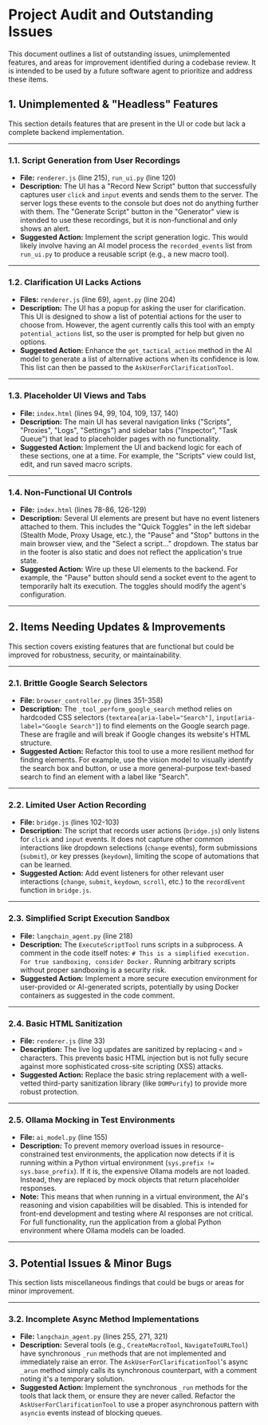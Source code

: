 # Project Audit and Outstanding Issues

This document outlines a list of outstanding issues, unimplemented features, and areas for improvement identified during a codebase review. It is intended to be used by a future software agent to prioritize and address these items.

## 1. Unimplemented & "Headless" Features

This section details features that are present in the UI or code but lack a complete backend implementation.

---

### 1.1. Script Generation from User Recordings
- **File:** `renderer.js` (line 215), `run_ui.py` (line 120)
- **Description:** The UI has a "Record New Script" button that successfully captures user `click` and `input` events and sends them to the server. The server logs these events to the console but does not do anything further with them. The "Generate Script" button in the "Generator" view is intended to use these recordings, but it is non-functional and only shows an alert.
- **Suggested Action:** Implement the script generation logic. This would likely involve having an AI model process the `recorded_events` list from `run_ui.py` to produce a reusable script (e.g., a new macro tool).

---

### 1.2. Clarification UI Lacks Actions
- **Files:** `renderer.js` (line 69), `agent.py` (line 204)
- **Description:** The UI has a popup for asking the user for clarification. This UI is designed to show a list of potential actions for the user to choose from. However, the agent currently calls this tool with an empty `potential_actions` list, so the user is prompted for help but given no options.
- **Suggested Action:** Enhance the `get_tactical_action` method in the AI model to generate a list of alternative actions when its confidence is low. This list can then be passed to the `AskUserForClarificationTool`.

---

### 1.3. Placeholder UI Views and Tabs
- **File:** `index.html` (lines 94, 99, 104, 109, 137, 140)
- **Description:** The main UI has several navigation links ("Scripts", "Proxies", "Logs", "Settings") and sidebar tabs ("Inspector", "Task Queue") that lead to placeholder pages with no functionality.
- **Suggested Action:** Implement the UI and backend logic for each of these sections, one at a time. For example, the "Scripts" view could list, edit, and run saved macro scripts.

---

### 1.4. Non-Functional UI Controls
- **File:** `index.html` (lines 78-86, 126-129)
- **Description:** Several UI elements are present but have no event listeners attached to them. This includes the "Quick Toggles" in the left sidebar (Stealth Mode, Proxy Usage, etc.), the "Pause" and "Stop" buttons in the main browser view, and the "Select a script..." dropdown. The status bar in the footer is also static and does not reflect the application's true state.
- **Suggested Action:** Wire up these UI elements to the backend. For example, the "Pause" button should send a socket event to the agent to temporarily halt its execution. The toggles should modify the agent's configuration.

---

## 2. Items Needing Updates & Improvements

This section covers existing features that are functional but could be improved for robustness, security, or maintainability.

---

### 2.1. Brittle Google Search Selectors
- **File:** `browser_controller.py` (lines 351-358)
- **Description:** The `_tool_perform_google_search` method relies on hardcoded CSS selectors (`textarea[aria-label="Search"]`, `input[aria-label="Google Search"]`) to find elements on the Google search page. These are fragile and will break if Google changes its website's HTML structure.
- **Suggested Action:** Refactor this tool to use a more resilient method for finding elements. For example, use the vision model to visually identify the search box and button, or use a more general-purpose text-based search to find an element with a label like "Search".

---

### 2.2. Limited User Action Recording
- **File:** `bridge.js` (lines 102-103)
- **Description:** The script that records user actions (`bridge.js`) only listens for `click` and `input` events. It does not capture other common interactions like dropdown selections (`change` events), form submissions (`submit`), or key presses (`keydown`), limiting the scope of automations that can be learned.
- **Suggested Action:** Add event listeners for other relevant user interactions (`change`, `submit`, `keydown`, `scroll`, etc.) to the `recordEvent` function in `bridge.js`.

---

### 2.3. Simplified Script Execution Sandbox
- **File:** `langchain_agent.py` (line 218)
- **Description:** The `ExecuteScriptTool` runs scripts in a subprocess. A comment in the code itself notes: `# This is a simplified execution. For true sandboxing, consider Docker.` Running arbitrary scripts without proper sandboxing is a security risk.
- **Suggested Action:** Implement a more secure execution environment for user-provided or AI-generated scripts, potentially by using Docker containers as suggested in the code comment.

---

### 2.4. Basic HTML Sanitization
- **File:** `renderer.js` (line 33)
- **Description:** The live log updates are sanitized by replacing `<` and `>` characters. This prevents basic HTML injection but is not fully secure against more sophisticated cross-site scripting (XSS) attacks.
- **Suggested Action:** Replace the basic string replacement with a well-vetted third-party sanitization library (like `DOMPurify`) to provide more robust protection.

---

### 2.5. Ollama Mocking in Test Environments
- **File:** `ai_model.py` (line 155)
- **Description:** To prevent memory overload issues in resource-constrained test environments, the application now detects if it is running within a Python virtual environment (`sys.prefix != sys.base_prefix`). If it is, the expensive Ollama models are not loaded. Instead, they are replaced by mock objects that return placeholder responses.
- **Note:** This means that when running in a virtual environment, the AI's reasoning and vision capabilities will be disabled. This is intended for front-end development and testing where AI responses are not critical. For full functionality, run the application from a global Python environment where Ollama models can be loaded.

---

## 3. Potential Issues & Minor Bugs

This section lists miscellaneous findings that could be bugs or areas for minor improvement.

---

### 3.2. Incomplete Async Method Implementations
- **File:** `langchain_agent.py` (lines 255, 271, 321)
- **Description:** Several tools (e.g., `CreateMacroTool`, `NavigateToURLTool`) have synchronous `_run` methods that are not implemented and immediately raise an error. The `AskUserForClarificationTool`'s async `_arun` method simply calls its synchronous counterpart, with a comment noting it's a temporary solution.
- **Suggested Action:** Implement the synchronous `_run` methods for the tools that lack them, or ensure they are never called. Refactor the `AskUserForClarificationTool` to use a proper asynchronous pattern with `asyncio` events instead of blocking queues.
